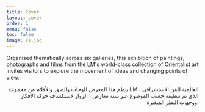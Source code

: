 ```yaml
---
title: Cover
layout: cover
order: 1
menu: false
toc: false
image: F1.jpg
---
```


Organised thematically across six galleries, this exhibition of paintings, photographs and films from the LM's world-class collection of Orientalist art invites visitors to explore the movement of ideas and changing points of view.

<div style="text-align: right;">
  <p>
  
ينظم هذا المعرض للوحات والصور والأفلام من مجموعة LM العالمية للفن الاستشراقي ، الذي تم تنظيمه حسب الموضوع عبر ستة معارض ، الزوار لاستكشاف حركة الأفكار ووجهات النظر المتغيرة.

  </p>
</div>